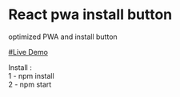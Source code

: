 # React pwa install button
optimized PWA and  install button


[#Live Demo](https://sharp-hypatia-1e2336.netlify.app/)

Install :       
  1 - npm install      
  2 - npm start       
